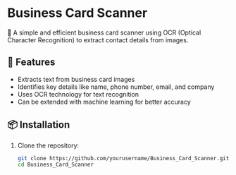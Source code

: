 
# Business Card Scanner  

📇 A simple and efficient business card scanner using OCR (Optical Character Recognition) to extract contact details from images.  

## 🚀 Features  
- Extracts text from business card images  
- Identifies key details like name, phone number, email, and company  
- Uses OCR technology for text recognition  
- Can be extended with machine learning for better accuracy  

## 📦 Installation  
1. Clone the repository:  
   ```bash
   git clone https://github.com/yourusername/Business_Card_Scanner.git
   cd Business_Card_Scanner

